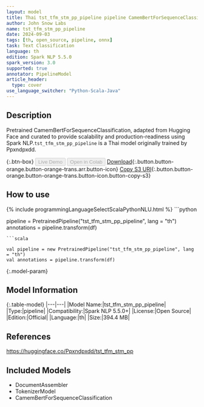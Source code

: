 ```yaml
---
layout: model
title: Thai tst_tfm_stm_pp_pipeline pipeline CamemBertForSequenceClassification from Ppxndpxdd
author: John Snow Labs
name: tst_tfm_stm_pp_pipeline
date: 2024-09-03
tags: [th, open_source, pipeline, onnx]
task: Text Classification
language: th
edition: Spark NLP 5.5.0
spark_version: 3.0
supported: true
annotator: PipelineModel
article_header:
  type: cover
use_language_switcher: "Python-Scala-Java"
---
```


## Description

Pretrained CamemBertForSequenceClassification, adapted from Hugging Face and curated to provide scalability and production-readiness using Spark NLP.`tst_tfm_stm_pp_pipeline` is a Thai model originally trained by Ppxndpxdd.

{:.btn-box}
<button class="button button-orange" disabled>Live Demo</button>
<button class="button button-orange" disabled>Open in Colab</button>
[Download](https://s3.amazonaws.com/auxdata.johnsnowlabs.com/public/models/tst_tfm_stm_pp_pipeline_th_5.5.0_3.0_1725325286508.zip){:.button.button-orange.button-orange-trans.arr.button-icon}
[Copy S3 URI](s3://auxdata.johnsnowlabs.com/public/models/tst_tfm_stm_pp_pipeline_th_5.5.0_3.0_1725325286508.zip){:.button.button-orange.button-orange-trans.button-icon.button-copy-s3}

## How to use



<div class="tabs-box" markdown="1">
{% include programmingLanguageSelectScalaPythonNLU.html %}
```python

pipeline = PretrainedPipeline("tst_tfm_stm_pp_pipeline", lang = "th")
annotations =  pipeline.transform(df)   

```
```scala

val pipeline = new PretrainedPipeline("tst_tfm_stm_pp_pipeline", lang = "th")
val annotations = pipeline.transform(df)

```
</div>

{:.model-param}
## Model Information

{:.table-model}
|---|---|
|Model Name:|tst_tfm_stm_pp_pipeline|
|Type:|pipeline|
|Compatibility:|Spark NLP 5.5.0+|
|License:|Open Source|
|Edition:|Official|
|Language:|th|
|Size:|394.4 MB|

## References

https://huggingface.co/Ppxndpxdd/tst_tfm_stm_pp

## Included Models

- DocumentAssembler
- TokenizerModel
- CamemBertForSequenceClassification